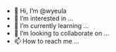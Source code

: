 - 👋 Hi, I’m @wyeula
- 👀 I’m interested in ...
- 🌱 I’m currently learning ...
- 💞️ I’m looking to collaborate on ...
- 📫 How to reach me ...

<!---
wyeula/wyeula is a ✨ special ✨ repository because its `README.md` (this file) appears on your GitHub profile.
You can click the Preview link to take a look at your changes.
--->
